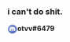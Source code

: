 ### i can't do shit.

<img align="left" src="https://raw.githubusercontent.com/otvv/otvv/master/resources/discord.png" width="20" height="20"/>

**otvv#6479**
